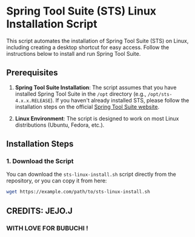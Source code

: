 # Spring Tool Suite (STS) Linux Installation Script

This script automates the installation of Spring Tool Suite (STS) on Linux, including creating a desktop shortcut for easy access. Follow the instructions below to install and run Spring Tool Suite.

## Prerequisites

1. **Spring Tool Suite Installation**: The script assumes that you have installed Spring Tool Suite in the `/opt` directory (e.g., `/opt/sts-4.x.x.RELEASE`). If you haven't already installed STS, please follow the installation steps on the official [Spring Tool Suite website](https://spring.io/tools).

2. **Linux Environment**: The script is designed to work on most Linux distributions (Ubuntu, Fedora, etc.).

## Installation Steps

### 1. Download the Script

You can download the `sts-linux-install.sh` script directly from the repository, or you can copy it from here:

```bash
wget https://example.com/path/to/sts-linux-install.sh
```
## CREDITS: JEJO.J
### WITH LOVE FOR BUBUCHI ! 
